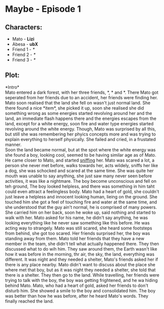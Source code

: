 # Maybe - Episode 1
## Characters:
* Mato - **Lizi**
* Abesa - **ubX**
* Friend 1 - _*_
* Friend 2 - _*_
* Friend 3 - _*_
## Plot:
\*Intro*<br>
Mato entered a dark forest, with her three friends, \*, \* and \*. There Mato got seperated from her friends due to an accident, her friends were finding her. Mato soon realised 
that the land she fell on wasn't just normal land. She there found a nice \*item\*, she picked it up, soon she realised she did something wrong as some energies started revolving 
around her and the land, an immediate flash happens there and the energies escapes from the land, except for a white energy, soon fire and water type energies started revolving 
around the white energy. Though, Mato was surprised by all this, but still she was remembering her phyics concepts more and was trying to explain everything to herself physically. 
She failed and cried, in a frustated manner.
<br>Soon the land became normal, but at the spot where the white energy was she found a boy, looking cool, seemed to be having similar age as of Mato. He came closer to Mato, 
and started [sniffing](https://www.bing.com/search?q=define+sniff) her. Mato was scared a lot, a 
person she never met before, walks towards her, acts wildely, sniffs her like a dog, she was schocked and scared at the same time. She was quite her mouth was unable to say 
anything, she just saw many never seen before activities, it was like a nightmare. The boy become unconscious and fell on teh ground, The boy looked helpless, and there was
something in him taht could even attract a feelingless body. Mato had a heart of gold, she couldn't just leave a helpless and innocent looking human, lieing on the ground. She
touched him she got a feel of touching fire and water at the same time, and she understood that the guy ain't normal, he is comprised of many powers. She carried him on her back, 
soon he woke up, said nothing and started to walk with her. Mato asked for his name, he didn't say anything, he was looking everything like he never saw something like this 
before. He was acting way to strangely. Mato was still scared, she heard some footsteps from behind, she got too scared. Her friends surprised her, the boy was standing away from 
them. Mato told her friends that they have a new member in the team, she didn't tell what actually happened there. They then discussed what to do wih him. They saw around them, 
the Earth wasn't like how it was before in the morning, thr air, the sky, the land, everything was different. It was night and they needed a shelter, Mato's friends asked her if 
there is any place nearby. Mato didn't want to discuss about the place she where met that boy, but as it was night they needed a shelter, she told that there is a shelter. They 
then go to the land. While travelling, her friends were trying to talk with the boy, the boy was getting frightened, and he wa hiding behind Mato. Mato, who had a heart of gold, 
asked her friends to don't disturb him. She showed a smile to the boy and consolidated him. The boy was better than how he was before, after he heard Mato's words. They finally 
reached the land.
